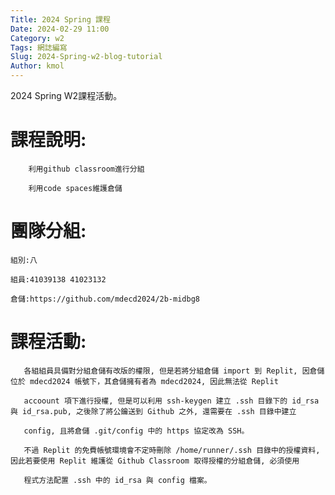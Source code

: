 ```yaml
---
Title: 2024 Spring 課程
Date: 2024-02-29 11:00
Category: w2
Tags: 網誌編寫
Slug: 2024-Spring-w2-blog-tutorial
Author: kmol
---
```


2024 Spring W2課程活動。

<!-- PELICAN_END_SUMMARY -->

# 課程說明:
        利用github classroom進行分組
        
        利用code spaces維護倉儲

# 團隊分組:
 
    組別:八
    
    組員:41039138 41023132
    
    倉儲:https://github.com/mdecd2024/2b-midbg8



        

# 課程活動:
 
       各組組員具備對分組倉儲有改版的權限, 但是若將分組倉儲 import 到 Replit, 因倉儲位於 mdecd2024 帳號下，其倉儲擁有者為 mdecd2024, 因此無法從 Replit 
       
       accoount 項下進行授權, 但是可以利用 ssh-keygen 建立 .ssh 目錄下的 id_rsa 與 id_rsa.pub, 之後除了將公鑰送到 Github 之外, 還需要在 .ssh 目錄中建立 
       
       config, 且將倉儲 .git/config 中的 https 協定改為 SSH。
       
       不過 Replit 的免費帳號環境會不定時刪除 /home/runner/.ssh 目錄中的授權資料, 因此若要使用 Replit 維護從 Github Classroom 取得授權的分組倉儲, 必須使用 
       
       程式方法配置 .ssh 中的 id_rsa 與 config 檔案。